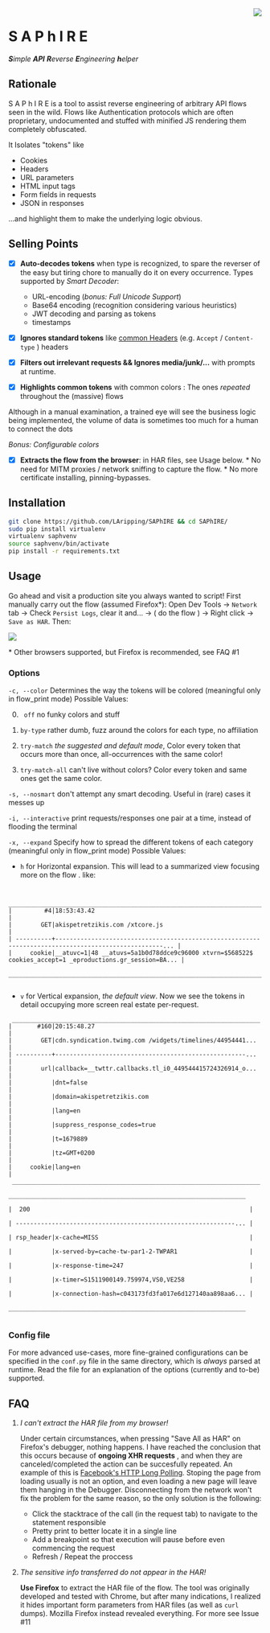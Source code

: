 <img src="http://icons.iconarchive.com/icons/aha-soft/jewelry/128/Sapphire-icon.png" align="right"/>

# S A P h I R E

_**S**imple **API** **R**everse **E**ngineering **h**elper_



## Rationale

S A P h I R E is a tool to assist reverse engineering of arbitrary API flows seen in the wild. Flows like Authentication protocols which are often proprietary, undocumented and stuffed with minified JS rendering them completely obfuscated.

It Isolates "tokens" like 

* Cookies
* Headers
* URL parameters
* HTML input tags
* Form fields in requests
* JSON in responses

...and highlight them to make the underlying logic obvious. 



## Selling Points

- [x] **Auto-decodes tokens** when type is recognized, to spare the reverser of the easy but tiring chore to manually do it on every occurrence. Types supported by *Smart Decoder*:
    * URL-encoding (*bonus: Full Unicode Support*)
    * Base64 encoding (recognition considering various heuristics)
    * JWT decoding and parsing as tokens
    * timestamps
- [x] **Ignores standard tokens** like [common Headers](/common_headers.txt) (e.g.  `Accept` / `Content-type` ) headers 
- [x] **Filters out irrelevant requests && Ignores media/junk/...** with prompts at runtime.


- [x] **Highlights common tokens** with common colors : The ones *repeated* throughout the (massive) flows

Although in a manual examination, a trained eye will see the business logic being implemented, the volume of data is sometimes too much for a human to connect the dots

*Bonus: Configurable colors*

- [x] **Extracts the flow from the browser**: in HAR files, see Usage below.
      * No need for MITM proxies / network sniffing to capture the flow. 
      * No more certificate installing, pinning-bypasses.








## Installation

```bash
git clone https://github.com/LAripping/SAPhIRE && cd SAPhIRE/
sudo pip install virtualenv
virtualenv saphvenv
source saphvenv/bin/activate
pip install -r requirements.txt
```





## Usage

Go ahead and visit a production site you always wanted to script! First manually carry out the flow (assumed Firefox\*): Open Dev Tools -> `Network` tab -> Check `Persist Logs`, clear it and... -> ( do the flow ) -> Right click -> `Save as HAR`. Then:

<a href="https://asciinema.org/a/YxEnyseHyMsXYtkoxtd3UJfBv?autoplay=1" target="_blank"><img src="https://asciinema.org/a/lFzXW6qZ75zqrV3ccxRH4v0nF.png" /></a>



\* Other browsers supported, but Firefox is recommended, see FAQ #1



### Options
`-c, --color` Determines the way the tokens will be colored (meaningful only in flow_print mode) Possible Values:


0. ` off` no funky colors and stuff

1. `by-type` rather dumb, fuzz around the colors for each type, no affiliation

2. `try-match` *the suggested and default mode*, Color every token that occurs more than once, all-occurrences with the same color!

3. `try-match-all` can't live without colors? Color every token and same ones get the same color.




`-s, --nosmart` don't attempt any smart decoding. Useful in (rare) cases it messes up

`-i, --interactive` print requests/responses one pair at a time, instead of flooding the terminal

`-x, --expand` Specify how to spread the different tokens of each category (meaningful only in flow_print mode) Possible Values:

* `h` for Horizontal expansion. This will lead to a summarized view focusing more on the flow . like: 

```

 ____________________________________________________________________________________________________________________
|         #4|18:53:43.42                                                                                             |
|        GET|akispetretzikis.com /xtcore.js                                                                          |
| ----------+----------------------------------------------------------------------------------------------------... |
|     cookie|__atuvc=1|48 __atuvs=5a1b0d78ddce9c96000 xtvrn=$568522$ cookies_accept=1 _eproductions.gr_session=BA... |
 ____________________________________________________________________________________________________________________
 

```

* `v` for Vertical expansion, *the default view*. Now we see the tokens in detail occupying more screen real estate per-request. 

```
 _____________________________________________________________________
|       #160|20:15:48.27                                              |
|        GET|cdn.syndication.twimg.com /widgets/timelines/44954441... |
| ----------+-----------------------------------------------------... |
|        url|callback=__twttr.callbacks.tl_i0_449544415724326914_o... |
|           |dnt=false                                                |
|           |domain=akispetretzikis.com                               |
|           |lang=en                                                  |
|           |suppress_response_codes=true                             |
|           |t=1679889                                                |
|           |tz=GMT+0200                                              |
|     cookie|lang=en                                                  |
 _____________________________________________________________________
                                                                       __________________________________________________________________
                                                                      |  200                                                             |
                                                                      | -------------------------------------------------------------... |
                                                                      | rsp_header|x-cache=MISS                                          |
                                                                      |           |x-served-by=cache-tw-par1-2-TWPAR1                    |
                                                                      |           |x-response-time=247                                   |
                                                                      |           |x-timer=S1511900149.759974,VS0,VE258                  |
                                                                      |           |x-connection-hash=c043173fd3fa017e6d127140aa898aa6... |
                                                                       __________________________________________________________________


```



### Config file

For more advanced use-cases, more fine-grained configurations can be specified in the `conf.py` file in the same directory, which is *always* parsed at runtime. Read the file for an explanation of the options (currently and to-be) supported.







## FAQ

1. *I can't extract the HAR file from my browser!*

   Under certain circumstances, when pressing "Save All as HAR" on Firefox's debugger, nothing happens. I have reached the conclusion that this occurs because of **ongoing XHR requests** , and when they are canceled/completed the action can be succesfully repeated. An example of this is [Facebook's HTTP Long Polling](https://stackoverflow.com/questions/2663882/how-does-facebook-chat-avoid-continuous-polling-of-the-server). Stoping the page from loading usually is not an option, and even loading a new page will leave them hanging in the Debugger. Disconnecting from the network won't fix the problem for the same reason, so the only solution is the following:

   * Click the stacktrace of the call (in the request tab) to navigate to the statement responsible
   * Pretty print to better locate it in a single line
   * Add a breakpoint so that execution will pause before even commencing the request
   * Refresh / Repeat the proccess

2. *The sensitive info transferred do not appear in the HAR!* 

   **Use Firefox** to extract the HAR file of the flow. The tool was originally developed and tested with Chrome, but after many indications, I realized it hides important form parameters from HAR files (as well as `curl` dumps). Mozilla Firefox instead revealed everything. For more see Issue #11  